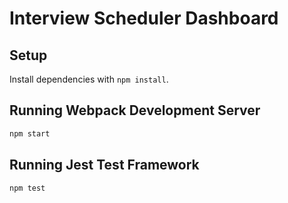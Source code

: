 # Interview Scheduler Dashboard

## Setup

Install dependencies with `npm install`.

## Running Webpack Development Server

```sh
npm start
```

## Running Jest Test Framework

```sh
npm test
```
